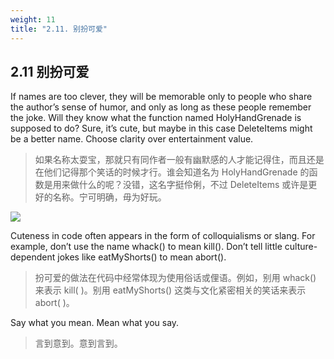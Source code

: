 ```yaml
---
weight: 11
title: "2.11. 别扮可爱"
---
```


## 2.11 别扮可爱

If names are too clever, they will be memorable only to people who share the author’s sense of humor, and only as long as these people remember the joke. Will they know what the function named HolyHandGrenade is supposed to do? Sure, it’s cute, but maybe in this case DeleteItems might be a better name. Choose clarity over entertainment value.

> 如果名称太耍宝，那就只有同作者一般有幽默感的人才能记得住，而且还是在他们记得那个笑话的时候才行。谁会知道名为 HolyHandGrenade 的函数是用来做什么的呢？没错，这名字挺伶俐，不过 DeleteItems 或许是更好的名称。宁可明确，毋为好玩。

![](/cc/figures/ch2/2_3fig_martin.jpg)

Cuteness in code often appears in the form of colloquialisms or slang. For example, don’t use the name whack() to mean kill(). Don’t tell little culture-dependent jokes like eatMyShorts() to mean abort().

> 扮可爱的做法在代码中经常体现为使用俗话或俚语。例如，别用 whack() 来表示 kill( )。别用 eatMyShorts() 这类与文化紧密相关的笑话来表示 abort( )。

Say what you mean. Mean what you say.

> 言到意到。意到言到。